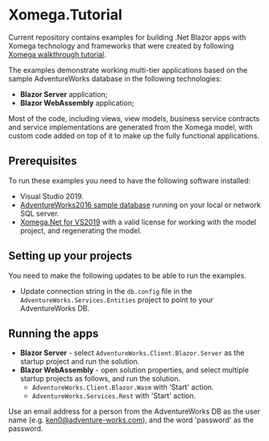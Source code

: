 # Xomega.Tutorial
Current repository contains examples for building .Net Blazor apps with Xomega technology and frameworks that were created by following [Xomega walkthrough tutorial](https://xomega.net/docs/tutorial/get-started).

The examples demonstrate working multi-tier applications based on the sample AdventureWorks database in the following technologies:
- **Blazor Server** application;
- **Blazor WebAssembly** application;

Most of the code, including views, view models, business service contracts and service implementations are generated from the Xomega model, with custom code added on top of it to make up the fully functional applications. 

## Prerequisites
To run these examples you need to have the following software installed:
- Visual Studio 2019.
- [AdventureWorks2016 sample database](https://github.com/Microsoft/sql-server-samples/releases/download/adventureworks/AdventureWorks2016.bak) running on your local or network SQL server.
- [Xomega.Net for VS2019](https://xomega.net/System/Download.aspx) with a valid license for working with the model project, and regenerating the model.

## Setting up your projects
You need to make the following updates to be able to run the examples.
- Update connection string in the `db.config` file in the `AdventureWorks.Services.Entities` project to point to your AdventureWorks DB.

## Running the apps
* **Blazor Server** - select `AdventureWorks.Client.Blazor.Server` as the startup project and run the solution.
* **Blazor WebAssembly** - open solution properties, and select multiple startup projects as follows, and run the solution.
  * `AdventureWorks.Client.Blazor.Wasm` with 'Start' action.
  * `AdventureWorks.Services.Rest` with 'Start' action.

Use an email address for a person from the AdventureWorks DB as the user name (e.g. ken0@adventure-works.com), and the word 'password' as the password.
